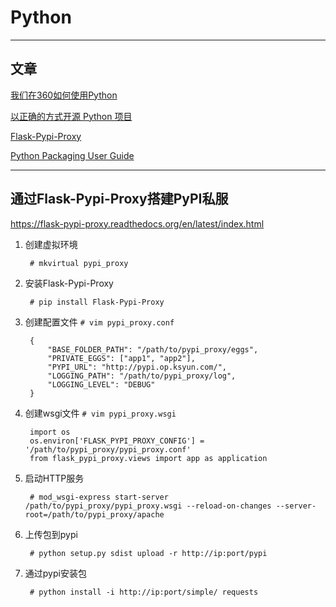 # Python

--------------------------------------------------------------------------------

## 文章 ##

[我们在360如何使用Python](http://blogs.360.cn/blog/how-360-uses-python-0/)

[以正确的方式开源 Python 项目](http://www.oschina.net/translate/open-sourcing-a-python-project-the-right-way?print)

[Flask-Pypi-Proxy](https://pypi.python.org/pypi/Flask-Pypi-Proxy)

[Python Packaging User Guide](https://python-packaging-user-guide.readthedocs.org/en/latest/index.html)

--------------------------------------------------------------------------------

## 通过Flask-Pypi-Proxy搭建PyPI私服

<https://flask-pypi-proxy.readthedocs.org/en/latest/index.html>

1. 创建虚拟环境

        # mkvirtual pypi_proxy

2. 安装Flask-Pypi-Proxy

        # pip install Flask-Pypi-Proxy

3. 创建配置文件 `# vim pypi_proxy.conf`

        {
            "BASE_FOLDER_PATH": "/path/to/pypi_proxy/eggs",
            "PRIVATE_EGGS": ["app1", "app2"],
            "PYPI_URL": "http://pypi.op.ksyun.com/",
            "LOGGING_PATH": "/path/to/pypi_proxy/log",
            "LOGGING_LEVEL": "DEBUG"
        }

4. 创建wsgi文件 `# vim pypi_proxy.wsgi`

        import os
        os.environ['FLASK_PYPI_PROXY_CONFIG'] = '/path/to/pypi_proxy/pypi_proxy.conf'
        from flask_pypi_proxy.views import app as application

5. 启动HTTP服务

        # mod_wsgi-express start-server /path/to/pypi_proxy/pypi_proxy.wsgi --reload-on-changes --server-root=/path/to/pypi_proxy/apache

6. 上传包到pypi

        # python setup.py sdist upload -r http://ip:port/pypi

7. 通过pypi安装包

        # python install -i http://ip:port/simple/ requests
